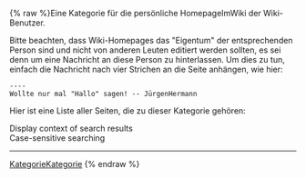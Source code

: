 {% raw %}Eine Kategorie für die persönliche HomepageImWiki der
Wiki-Benutzer.

Bitte beachten, dass Wiki-Homepages das "Eigentum" der entsprechenden
Person sind und nicht von anderen Leuten editiert werden sollten, es sei
denn um eine Nachricht an diese Person zu hinterlassen. Um dies zu tun,
einfach die Nachricht nach vier Strichen an die Seite anhängen, wie
hier:

    ----
    Wollte nur mal "Hallo" sagen! -- JürgenHermann

Hier ist eine Liste aller Seiten, die zu dieser Kategorie gehören:

Display context of search results\
Case-sensitive searching

* * *

[KategorieKategorie](https://blog.inductorsoftware.com/docsproto/missing/KategorieKategorie)
<update date omitted for speed>{% endraw %}